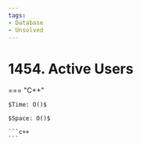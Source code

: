 ```yaml
---
tags:
- Database
- Unsolved
---
```



# 1454. Active Users

=== "C++"

    $Time: O()$

    $Space: O()$

    ```c++
    ```